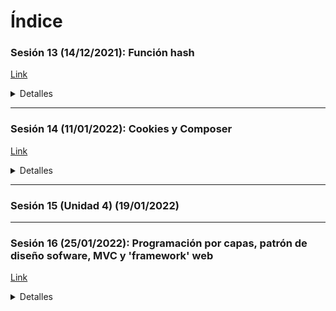 # Índice

### Sesión 13 (14/12/2021): Función hash
[Link](https://drive.google.com/file/d/1cPkTfc-xwXFtPp6_gmHMfuTKJPXAz5az/view)

<details>
	<summary markdown="span">Detalles</summary>
Ejercicios a realizar:

- Disfrutar de la Navidad.

Venga, Nacho, quiero hacer algo de chill estas navidades

- Haz el tutorial completo de OOP en PHP.
- Dominar Heroku.
- Aprender funciones hash y hacer el ejercicio 1 de Tarea 3.
- Aprender Composer.
- Dominar Bootstrap 5 u otro framework CSS.
</details>

---

### Sesión 14 (11/01/2022): Cookies y Composer
[Link](https://drive.google.com/file/d/1_Av_iWAX1Fh-oZCAVlWanj8bg4HNrtsZ/view?usp=sharing)

<details>
	<summary markdown="span">Detalles</summary>
Ejercicios a realizar:

- Aprender funciones hash y dominarlas en PHP con password_hash y password_verify.
- Aprender cookies y dominarlas en PHP con setcookie.
- Aprender Composer y dominar su uso b�sico.
- Empezar a realizar la Tarea Online 3.
</details>

---

### Sesión 15 (Unidad 4) (19/01/2022)

---

### Sesión 16 (25/01/2022): Programación por capas, patrón de diseño sofware, MVC y 'framework' web
[Link](https://drive.google.com/file/d/1vokJHn_Egb1Q75Ooj4qLK_YHh8TkXJ_4/view?usp=sharing)

<details>
	<summary markdown="span">Detalles</summary>
Ejercicios a realizar:

- Hacer todos los ejercicios de la sesión 13, 14 y 15.
- Terminar la Tarea Online 3 y entregarla.
- Prepararse para el examen cuatrimestral.
</details>